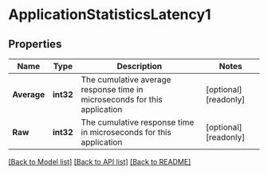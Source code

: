 # ApplicationStatisticsLatency1

## Properties

Name | Type | Description | Notes
------------ | ------------- | ------------- | -------------
**Average** | **int32** | The cumulative average response time in microseconds for this application | [optional] [readonly] 
**Raw** | **int32** | The cumulative response time in microseconds for this application | [optional] [readonly] 

[[Back to Model list]](../README.md#documentation-for-models) [[Back to API list]](../README.md#documentation-for-api-endpoints) [[Back to README]](../README.md)



